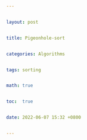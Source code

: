 ```yaml
---


layout: post


title: Pigeonhole-sort


categories: Algorithms


tags: sorting


math: true


toc:  true


date: 2022-06-07 15:32 +0800


---
```

